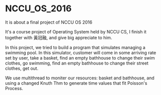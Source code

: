 # NCCU_OS_2016
It is about a final project of NCCU OS 2016

It's a course project of Operating System held by NCCU CS,
I finish it together with 黃冠融, and give big appreciate to him.

In this project, we tried to build a program that simulates managing a swimming pool.
In this simulator, customer will come in some arriving rate set by user,
take a basket, find an empty bathhouse to change their swim clothes, go swimming, 
find an empty bathhouse to change their street clothes, get out.

We use multithread to moniter our resources: basket and bathhouse,
and using a changed Knuth Thm to generate time values that fit Poisson's Process.
